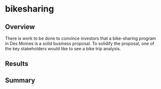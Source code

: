# bikesharing

## Overview
There is work to be done to convince investors that a bike-sharing program in Des Moines is a solid business proposal. To solidify the proposal, one of the key stakeholders would like to see a bike trip analysis.

## Results

## Summary
